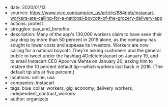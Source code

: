- date: 2020/01/13
- sources: https://www.vice.com/amp/en_us/article/884npb/instacart-workers-are-calling-for-a-national-boycott-of-the-grocery-delivery-app
- actions: protest
- struggles: pay_and_benefits
- description: Many of the app's 130,000 workers claim to have seen their pay drop by more than 50 percent in 2019 alone, as the company has sought to lower costs and appease its investors. Workers are now calling for a national boycott. They’re asking customers and the general public to tweet under the hashtag #DeleteInstacart on January 19, and to email Instacart CEO Apoorva Mehta on January 20, asking him to restore the 10 percent default tip—which workers lost back in 2016. (The default tip sits at five percent.)
- locations: online, usa
- companies: instacart
- tags: blue_collar_workers, gig_economy, delivery_workers, independent_contract_workers
- author: organizejs
